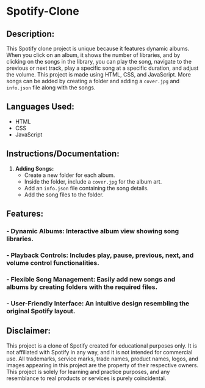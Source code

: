 # Spotify-Clone

## Description:
This Spotify clone project is unique because it features dynamic albums. When you click on an album, it shows the number of libraries, and by clicking on the songs in the library, you can play the song, navigate to the previous or next track, play a specific song at a specific duration, and adjust the volume. This project is made using HTML, CSS, and JavaScript. More songs can be added by creating a folder and adding a `cover.jpg` and `info.json` file along with the songs.

## Languages Used:
- HTML
- CSS
- JavaScript

## Instructions/Documentation:
1. **Adding Songs:**
   - Create a new folder for each album.
   - Inside the folder, include a `cover.jpg` for the album art.
   - Add an `info.json` file containing the song details.
   - Add the song files to the folder.

## Features:
### - Dynamic Albums: Interactive album view showing song libraries.
### - Playback Controls: Includes play, pause, previous, next, and volume control functionalities.
### - Flexible Song Management: Easily add new songs and albums by creating folders with the required files.
### - User-Friendly Interface: An intuitive design resembling the original Spotify layout.

## Disclaimer:
This project is a clone of Spotify created for educational purposes only. It is not affiliated with Spotify in any way, and it is not intended for commercial use. All trademarks, service marks, trade names, product names, logos, and images appearing in this project are the property of their respective owners. This project is solely for learning and practice purposes, and any resemblance to real products or services is purely coincidental.
